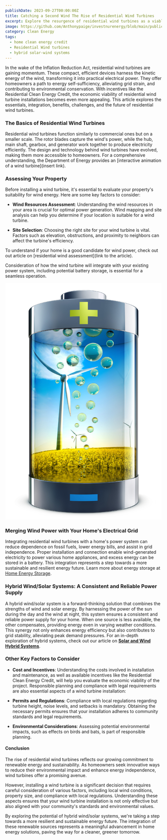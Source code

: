 ```yaml
---
publishDate: 2023-09-27T00:00:00Z
title: Catching a Second Wind The Rise of Residential Wind Turbines
excerpt: Explore the resurgence of residential wind turbines as a viable alternative energy source. This article sheds light on the benefits and practical considerations of harnessing wind power in your home, paving the way for a sustainable future.
image: https://github.com/Anthonypaige/investnurenergy/blob/main/public/images/cover-art/WND-1-cover-art.png?raw=true
category: Clean Energy
tags:
  - home clean energy credit
  - Residential Wind turbines
  - hybrid solar-wind systems
---
```


In the wake of the Inflation Reduction Act, residential wind turbines are gaining momentum. These compact, efficient devices harness the kinetic energy of the wind, transforming it into practical electrical power. They offer homeowners a path to energy self-sufficiency, alleviating grid strain, and contributing to environmental conservation. With incentives like the Residential Clean Energy Credit, the economic viability of residential wind turbine installations becomes even more appealing. This article explores the essentials, integration, benefits, challenges, and the future of residential wind turbines.

### **The Basics of Residential Wind Turbines**

Residential wind turbines function similarly to commercial ones but on a smaller scale. The rotor blades capture the wind's power, while the hub, main shaft, gearbox, and generator work together to produce electricity efficiently. The design and technology behind wind turbines have evolved, making them more accessible to homeowners. For a comprehensive understanding, the Department of Energy provides an [interactive animation of a wind turbine](insert link).

### **Assessing Your Property**

Before installing a wind turbine, it's essential to evaluate your property's suitability for wind energy. Here are some key factors to consider:

- **Wind Resources Assessment**: Understanding the wind resources in your area is crucial for optimal power generation. Wind mapping and site analysis can help you determine if your location is suitable for a wind turbine.

- **Site Selection**: Choosing the right site for your wind turbine is vital. Factors such as elevation, obstructions, and proximity to neighbors can affect the turbine's efficiency.

To understand if your home is a good candidate for wind power, check out out article on [residential wind assessment](link to the article).

Consideration of how the wind turbine will integrate with your existing power system, including potential battery storage, is essential for a seamless operation.

![Super wide](https://github.com/Anthonypaige/investnurenergy/blob/main/public/images/In-article-images/WND-2-in-article.png?raw=true)

### **Merging Wind Power with Your Home's Electrical Grid**

Integrating residential wind turbines with a home's power system can reduce dependence on fossil fuels, lower energy bills, and assist in grid independence. Proper installation and connection enable wind-generated electricity to power various home appliances, and excess energy can be stored in a battery. This integration represents a step towards a more sustainable and resilient energy future. Learn more about energy storage at [Home Energy Storage](http://investinyourenergy.com/home-energy-storage).

### **Hybrid Wind/Solar Systems: A Consistent and Reliable Power Supply**

A hybrid wind/solar system is a forward-thinking solution that combines the strengths of wind and solar energy. By harnessing the power of the sun during the day and the wind at night, this system ensures a consistent and reliable power supply for your home. When one source is less available, the other compensates, providing energy even in varying weather conditions. This synergy not only enhances energy efficiency but also contributes to grid stability, alleviating peak demand pressures. For an in-depth exploration of hybrid systems, check out our article on [**Solar and Wind Hybrid Systems**](http://investinyourenergy.com/hybrid-wind-and-solar-systems-are-the-future-of-home-energy).

### **Other Key Factors to Consider**

- **Cost and Incentives**: Understanding the costs involved in installation and maintenance, as well as available incentives like the Residential Clean Energy Credit, will help you evaluate the economic viability of the project.
  Responsible planning and compliance with legal requirements are also essential aspects of a wind turbine installation:

- **Permits and Regulations**: Compliance with local regulations regarding turbine height, noise levels, and setbacks is mandatory. Obtaining the necessary permits ensures that your installation adheres to community standards and legal requirements.

- **Environmental Considerations**: Assessing potential environmental impacts, such as effects on birds and bats, is part of responsible planning.

#### **Conclusion**

The rise of residential wind turbines reflects our growing commitment to renewable energy and sustainability. As homeowners seek innovative ways to reduce their environmental impact and enhance energy independence, wind turbines offer a promising avenue.

However, installing a wind turbine is a significant decision that requires careful consideration of various factors, including local wind conditions, property size, and compliance with local regulations. Understanding these aspects ensures that your wind turbine installation is not only effective but also aligned with your community's standards and environmental values.

By exploring the potential of hybrid wind/solar systems, we're taking a step towards a more resilient and sustainable energy future. The integration of these renewable sources represents a meaningful advancement in home energy solutions, paving the way for a cleaner, greener tomorrow.
